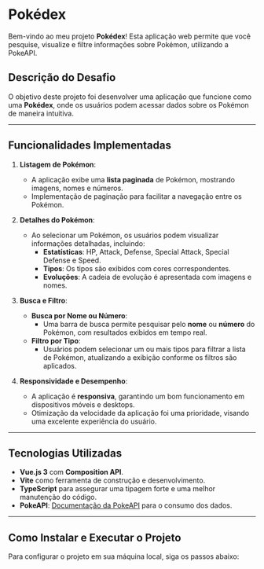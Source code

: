 # Pokédex

Bem-vindo ao meu projeto **Pokédex**! Esta aplicação web permite que você pesquise, visualize e filtre informações sobre Pokémon, utilizando a PokeAPI.

## Descrição do Desafio

O objetivo deste projeto foi desenvolver uma aplicação que funcione como uma **Pokédex**, onde os usuários podem acessar dados sobre os Pokémon de maneira intuitiva.

---

## Funcionalidades Implementadas

1. **Listagem de Pokémon**:
    - A aplicação exibe uma **lista paginada** de Pokémon, mostrando imagens, nomes e números.
    - Implementação de paginação para facilitar a navegação entre os Pokémon.

2. **Detalhes do Pokémon**:
    - Ao selecionar um Pokémon, os usuários podem visualizar informações detalhadas, incluindo:
        - **Estatísticas**: HP, Attack, Defense, Special Attack, Special Defense e Speed.
        - **Tipos**: Os tipos são exibidos com cores correspondentes.
        - **Evoluções**: A cadeia de evolução é apresentada com imagens e nomes.

3. **Busca e Filtro**:
    - **Busca por Nome ou Número**:
        - Uma barra de busca permite pesquisar pelo **nome** ou **número** do Pokémon, com resultados exibidos em tempo real.
    - **Filtro por Tipo**:
        - Usuários podem selecionar um ou mais tipos para filtrar a lista de Pokémon, atualizando a exibição conforme os filtros são aplicados.

4. **Responsividade e Desempenho**:
    - A aplicação é **responsiva**, garantindo um bom funcionamento em dispositivos móveis e desktops.
    - Otimização da velocidade da aplicação foi uma prioridade, visando uma excelente experiência do usuário.

---

## Tecnologias Utilizadas

- **Vue.js 3** com **Composition API**.
- **Vite** como ferramenta de construção e desenvolvimento.
- **TypeScript** para assegurar uma tipagem forte e uma melhor manutenção do código.
- **PokeAPI**: [Documentação da PokeAPI](https://pokeapi.co/docs/v2) para o consumo dos dados.

---

## Como Instalar e Executar o Projeto

Para configurar o projeto em sua máquina local, siga os passos abaixo:

